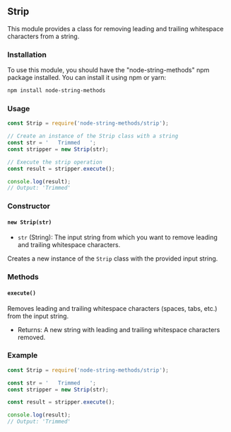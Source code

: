 ## Strip

This module provides a class for removing leading and trailing whitespace characters from a string.

### Installation

To use this module, you should have the "node-string-methods" npm package installed. You can install it using npm or yarn:

```bash
npm install node-string-methods
```

### Usage

```javascript
const Strip = require('node-string-methods/strip');

// Create an instance of the Strip class with a string
const str = '   Trimmed   ';
const stripper = new Strip(str);

// Execute the strip operation
const result = stripper.execute();

console.log(result);
// Output: 'Trimmed'
```

### Constructor

#### `new Strip(str)`

- `str` (String): The input string from which you want to remove leading and trailing whitespace characters.

Creates a new instance of the `Strip` class with the provided input string.

### Methods

#### `execute()`

Removes leading and trailing whitespace characters (spaces, tabs, etc.) from the input string.

- Returns: A new string with leading and trailing whitespace characters removed.

### Example

```javascript
const Strip = require('node-string-methods/strip');

const str = '   Trimmed   ';
const stripper = new Strip(str);

const result = stripper.execute();

console.log(result);
// Output: 'Trimmed'
```
